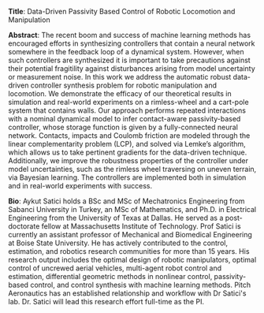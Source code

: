 __Title__: Data-Driven Passivity Based Control of Robotic Locomotion and Manipulation

__Abstract__:
The recent boom and success of machine learning methods has encouraged efforts
in synthesizing controllers that contain a neural network somewhere in the
feedback loop of a dynamical system. However, when such controllers are
synthesized it is important to take precautions against their potential
fragitility against disturbances arising from model uncertainty or measurement
noise. In this work we address the automatic robust data-driven controller
synthesis problem for robotic manipulation and locomotion. We demonstrate the
efficacy of our theoretical results in simulation and real-world experiments
on a rimless-wheel and a cart-pole system that contains walls. Our approach
performs repeated interactions with a nominal dynamical model to infer
contact-aware passivity-based controller, whose storage function is given by a
fully-connected neural network. Contacts, impacts and Coulomb friction are
modeled through the linear complementarity problem (LCP), and solved via Lemke’s
algorithm, which allows us to take pertinent gradients for the data-driven
technique. Additionally, we improve the robustness properties of the controller
under model uncertainties, such as the rimless wheel traversing on uneven
terrain, via Bayesian learning. The controllers are implemented both in
simulation and in real-world experiments with success.

__Bio__:
Aykut Satici holds a BSc and MSc of Mechatronics Engineering from Sabanci
University in Turkey, an MSc of Mathematics, and Ph.D. in Electrical Engineering
from the University of Texas at Dallas. He served as a post-doctorate fellow at
Massachusetts Institute of Technology. Prof Satici is currently an assistant
professor of Mechanical and Biomedical Engineering at Boise State University. He
has actively contributed to the control, estimation, and robotics research
communities for more than 15 years. His research output includes the optimal
design of robotic manipulators, optimal control of uncrewed aerial vehicles,
multi-agent robot control and estimation, differential geometric methods in
nonlinear control, passivity-based control, and control synthesis with machine
learning methods. Pitch Aeronautics has an established relationship and workflow
with Dr Satici's lab. Dr. Satici will lead this research effort full-time as the
PI.
